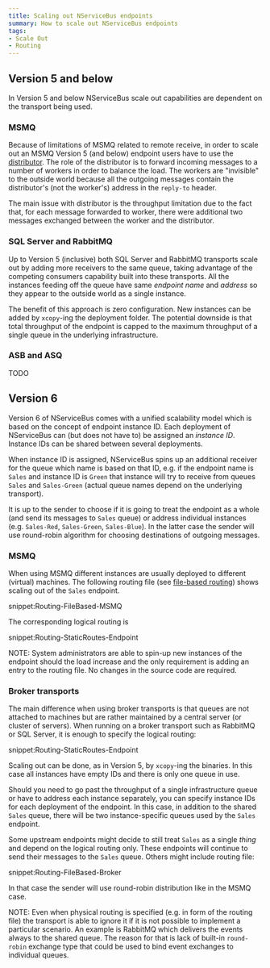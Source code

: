 ```yaml
---
title: Scaling out NServiceBus endpoints
summary: How to scale out NServiceBus endpoints
tags:
- Scale Out
- Routing
---
```


## Version 5 and below

In Version 5 and below NServiceBus scale out capabilities are dependent on the transport being used.


### MSMQ

Because of limitations of MSMQ related to remote receive, in order to scale out an MSMQ Version 5 (and below) endpoint users have to use the [distributor](/nservicebus/scalability-and-ha/distributor/). The role of the distributor is to forward incoming messages to a number of workers in order to balance the load. The workers are "invisible" to the outside world because all the outgoing messages contain the distributor's (not the worker's) address in the `reply-to` header. 

The main issue with distributor is the throughput limitation due to the fact that, for each message forwarded to worker, there were additional two messages exchanged between the worker and the distributor.


### SQL Server and RabbitMQ

Up to Version 5 (inclusive) both SQL Server and RabbitMQ transports scale out by adding more receivers to the same queue, taking advantage of the competing consumers capability built into these transports. All the instances feeding off the queue have same *endpoint name* and *address* so they appear to the outside world as a single instance.

The benefit of this approach is zero configuration. New instances can be added by `xcopy`-ing the deployment folder. The potential downside is that total throughput of the endpoint is capped to the maximum throughput of a single queue in the underlying infrastructure. 


### ASB and ASQ

TODO


## Version 6

Version 6 of NServiceBus comes with a unified scalability model which is based on the concept of endpoint instance ID. Each deployment of NServiceBus can (but does not have to) be assigned an *instance ID*. Instance IDs can be shared between several deployments. 

When instance ID is assigned, NServiceBus spins up an additional receiver for the queue which name is based on that ID, e.g. if the endpoint name is `Sales` and instance ID is `Green` that instance will try to receive from queues `Sales` and `Sales-Green` (actual queue names depend on the underlying transport).

It is up to the sender to choose if it is going to treat the endpoint as a whole (and send its messages to `Sales` queue) or address individual instances (e.g. `Sales-Red`, `Sales-Green`, `Sales-Blue`). In the latter case the sender will use round-robin algorithm for choosing destinations of outgoing messages.


### MSMQ

When using MSMQ different instances are usually deployed to different (virtual) machines. The following routing file (see [file-based routing](/nservicebus/messaging/file-based-routing.md)) shows scaling out of the `Sales` endpoint.

snippet:Routing-FileBased-MSMQ

The corresponding logical routing is

snippet:Routing-StaticRoutes-Endpoint

NOTE: System administrators are able to spin-up new instances of the endpoint should the load increase and the only requirement is adding an entry to the routing file. No changes in the source code are required.


### Broker transports

The main difference when using broker transports is that queues are not attached to machines but are rather maintained by a central server (or cluster of servers). When running on a broker transport such as RabbitMQ or SQL Server, it is enough to specify the logical routing:

snippet:Routing-StaticRoutes-Endpoint

Scaling out can be done, as in Version 5, by `xcopy`-ing the binaries. In this case all instances have empty IDs and there is only one queue in use.

Should you need to go past the throughput of a single infrastructure queue or have to address each instance separately, you can specify instance IDs for each deployment of the endpoint. In this case, in addition to the shared `Sales` queue, there will be two instance-specific queues used by the `Sales` endpoint.

Some upstream endpoints might decide to still treat `Sales` as a single *thing* and depend on the logical routing only. These endpoints will continue to send their messages to the `Sales` queue. Others might include routing file:

snippet:Routing-FileBased-Broker

In that case the sender will use round-robin distribution like in the MSMQ case.

NOTE: Even when physical routing is specified (e.g. in form of the routing file) the transport is able to ignore it if it is not possible to implement a particular scenario. An example is RabbitMQ which delivers the events always to the shared queue. The reason for that is lack of built-in `round-robin` exchange type that could be used to bind event exchanges to individual queues.